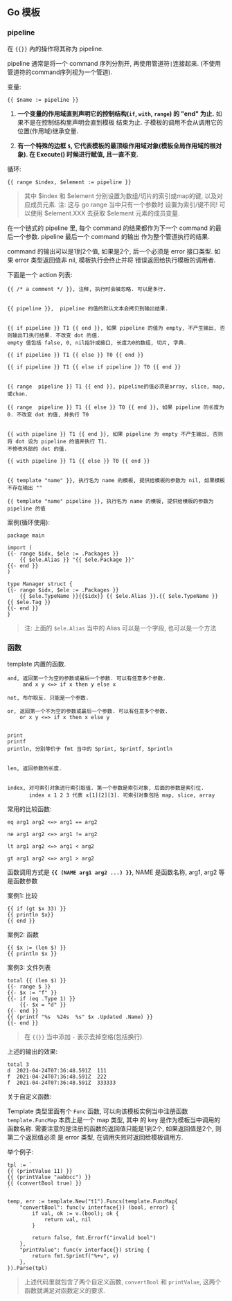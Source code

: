 ## Go 模板

### pipeline

在 `{{}}` 內的操作将其称为 pipeline. 

pipeline 通常是将一个 command 序列分割开, 再使用管道符`|`连接起来. (不使用管道符的command序列视为一个管道).

变量:

```
{{ $name := pipeline }}
```

1. **一个变量的作用域直到声明它的控制结构(`if`, `with`, `range`) 的 "end" 为止.** 如果不是在控制结构里声明会直到模板
结束为止. 子模板的调用不会从调用它的位置(作用域)继承变量.

2. **有一个特殊的边框 `$`, 它代表模板的最顶级作用域对象(模板全局作用域的根对象). 在 Execute() 时候进行赋值, 且一直不变.**

循环:

```
{{ range $index, $element := pipeline }} 
```

> 其中 $index 和 $element 分别设置为数组/切片的索引或map的键, 以及对应成员元素. 注: 这与 go range 当中只有一个参数时
设置为索引/键不同! 可以使用 $element.XXX 去获取 $element 元素的成员变量.


在一个链式的 pipeline 里, 每个 command 的结果都作为下一个 command 的最后一个参数. pipeline 最后一个 command 的输出
作为整个管道执行的结果.

command 的输出可以是1到2个值, 如果是2个, 后一个必须是 error 接口类型. 如果 error 类型返回值非 nil, 模板执行会终止并将
错误返回给执行模板的调用者.


下面是一个 action 列表:

```
{{ /* a comment */ }}, 注释, 执行时会被忽略. 可以是多行. 


{{ pipeline }},  pipeline 的值的默认文本会拷贝到输出结果.


{{ if pipeline }} T1 {{ end }}, 如果 pipeline 的值为 empty, 不产生输出, 否则输出T1执行结果. 不改变 dot 的值. 
empty 值包括 false, 0, nil指针或接口, 长度为0的数组, 切片, 字典.

{{ if pipeline }} T1 {{ else }} T0 {{ end }}

{{ if pipeline }} T1 {{ else if pipeline }} T0 {{ end }}


{{ range  pipeline }} T1 {{ end }}, pipeline的值必须是array, slice, map, 或chan. 

{{ range  pipeline }} T1 {{ else }} T0 {{ end }}, 如果 pipeline 的长度为0. 不改变 dot 的值, 并执行 T0


{{ with pipeline }} T1 {{ end }}, 如果 pipeline 为 empty 不产生输出, 否则将 dot 设为 pipeline 的值并执行 T1.
不修改外部的 dot 的值.

{{ with pipeline }} T1 {{ else }} T0 {{ end }}


{{ template "name" }}, 执行名为 name 的模板, 提供给模板的参数为 nil, 如果模板不存在输出 ""

{{ template "name" pipeline }}, 执行名为 name 的模板, 提供给模板的参数为 pipeline 的值
```


案例(循环使用):

```
package main

import (
{{- range $idx, $ele := .Packages }}
    {{ $ele.Alias }} "{{ $ele.Package }}"
{{- end }}
)

type Manager struct {
{{- range $idx, $ele := .Packages }}
    {{ $ele.TypeName }}{{$idx}} {{ $ele.Alias }}.{{ $ele.TypeName }} {{ $ele.Tag }}
{{- end }}
}
```

> 注: 上面的 `$ele.Alias` 当中的 Alias 可以是一个字段, 也可以是一个方法

### 函数

template 内置的函数. 

```
and, 返回第一个为空的参数或最后一个参数. 可以有任意多个参数.
     and x y <=> if x then y else x

not, 布尔取反. 只能是一个参数.

or, 返回第一个不为空的参数或最后一个参数. 可以有任意多个参数.
    or x y <=> if x then x else y


print
printf
println, 分别等价于 fmt 当中的 Sprint, Sprintf, Sprintln


len, 返回参数的长度.


index, 对可索引对象进行索引取值. 第一个参数是索引对象, 后面的参数是索引位. 
       index x 1 2 3 代表 x[1][2][3]. 可索引对象包括 map, slice, array
```

常用的比较函数:

```
eq arg1 arg2 <=> arg1 == arg2

ne arg1 arg2 <=> arg1 != arg2

lt arg1 arg2 <=> arg1 < arg2

gt arg1 arg2 <=> arg1 > arg2
```

函数调用方式是 **`{{ (NAME arg1 arg2 ...) }}`**, NAME 是函数名称, arg1, arg2 等是函数参数


案例1: 比较
```
{{ if (gt $x 33) }}
{{ println $x}}
{{ end }}
```

案例2: 函数
```
{{ $x := (len $) }}
{{ println $x }}
```

案例3: 文件列表

```
total {{ (len $) }}
{{- range $ }}
{{- $x := "f" }}
{{- if (eq .Type 1) }} 
    {{- $x = "d" }}
{{- end }}
{{ (printf "%s  %24s  %s" $x .Updated .Name) }}
{{- end }}
```

> 在 `{{}}` 当中添加 `-` 表示去掉空格(包括换行). 

上述的输出的效果:
```
total 3
d  2021-04-24T07:36:48.591Z  111
f  2021-04-24T07:36:48.591Z  222
f  2021-04-24T07:36:48.591Z  333333
```

关于自定义函数:

Template 类型里面有个 `Func` 函数, 可以向该模板实例当中注册函数 `template.FuncMap` 本质上是一个 map 类型, 其中
的 key 是作为模板当中调用的函数名称. 需要注意的是注册的函数的返回值只能是1到2个, 如果返回值是2个, 则第二个返回值必须
是 error 类型, 在调用失败时返回给模板调用方.
 
举个例子:

```
tpl := `
{{ (printValue 11) }}
{{ (printValue "aabbcc") }}
{{ (convertBool true) }}
`

temp, err := template.New("t1").Funcs(template.FuncMap{
    "convertBool": func(v interface{}) (bool, error) {
        if val, ok := v.(bool); ok {
            return val, nil
        }

        return false, fmt.Errorf("invalid bool")
    },
    "printValue": func(v interface{}) string {
        return fmt.Sprintf("%+v", v)
    },
}).Parse(tpl)
```

> 上述代码里就包含了两个自定义函数, `convertBool` 和 `printValue`, 这两个函数就满足对函数定义的要求.
